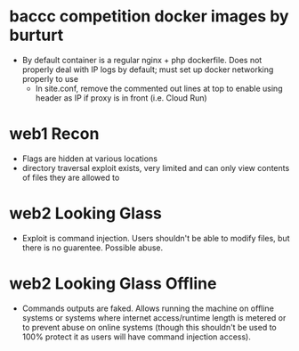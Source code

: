 # baccc competition docker images by burturt
- By default container is a regular nginx + php dockerfile. Does not properly deal with IP logs by default; must set up docker networking properly to use
	- In site.conf, remove the commented out lines at top to enable using header as IP if proxy is in front (i.e. Cloud Run)
# web1 Recon
- Flags are hidden at various locations
- directory traversal exploit exists, very limited and can only view contents of files they are allowed to
# web2 Looking Glass
- Exploit is command injection. Users shouldn't be able to modify files, but there is no guarentee. Possible abuse.
# web2 Looking Glass Offline
- Commands outputs are faked. Allows running the machine on offline systems or systems where internet access/runtime length is metered or to prevent abuse on online systems (though this shouldn't be used to 100% protect it as users will have command injection access).

